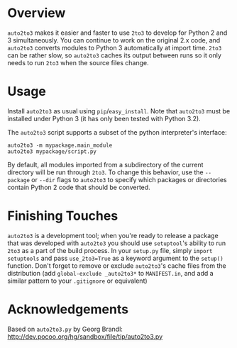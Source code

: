Overview
========

`auto2to3` makes it easier and faster to use `2to3` to develop for
Python 2 and 3 simultaneously.  You can continue to work on the
original 2.x code, and `auto2to3` converts modules to Python 3
automatically at import time. `2to3` can be rather slow, so `auto2to3`
caches its output between runs so it only needs to run `2to3` when the
source files change.

Usage
=====

Install `auto2to3` as usual using `pip`/`easy_install`.  Note that `auto2to3`
must be installed under Python 3 (it has only been tested with Python 3.2).

The `auto2to3` script supports a subset of the python interpreter's interface:

    auto2to3 -m mypackage.main_module
    auto2to3 mypackage/script.py

By default, all modules imported from a subdirectory of the current
directory will be run through `2to3`.  To change this behavior, use the
`--package` or `--dir` flags to `auto2to3` to specify which packages or
directories contain Python 2 code that should be converted.

Finishing Touches
=================

`auto2to3` is a development tool; when you're ready to release a
package that was developed with `auto2to3` you should use
`setuptool`'s ability to run `2to3` as a part of the build process.
In your `setup.py` file, simply `import setuptools` and pass
`use_2to3=True` as a keyword argument to the `setup()` function.
Don't forget to remove or exclude `auto2to3`'s cache files from the
distribution (add `global-exclude _auto2to3*` to `MANIFEST.in`, and
add a similar pattern to your `.gitignore` or equivalent)

Acknowledgements
================

Based on `auto2to3.py` by Georg Brandl:
<http://dev.pocoo.org/hg/sandbox/file/tip/auto2to3.py>
